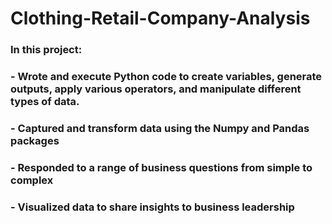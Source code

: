 # Clothing-Retail-Company-Analysis

### In this project: 
### - Wrote and execute Python code to create variables, generate outputs, apply various operators, and manipulate different types of data. 
### - Captured and transform data using the Numpy and Pandas packages
### - Responded to a range of business questions from simple to complex
### - Visualized data to share insights to business leadership

